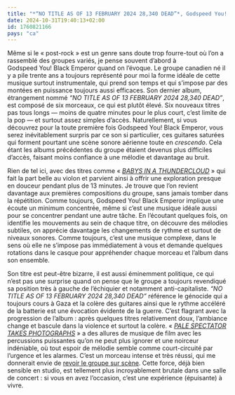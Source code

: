 ```yaml
---
title: "*“NO TITLE AS OF 13 FEBRUARY 2024 28,340 DEAD”*, Godspeed You! Black Emperor"
date: 2024-10-31T19:40:13+02:00
id: 1760821166 
pays: "ca"
---
```


Même si le « post-rock » est un genre sans doute trop fourre-tout où l’on a rassemblé des groupes variés, je pense souvent d’abord à Godspeed You! Black Emperor quand on l’évoque. Le groupe canadien né il y a pile trente ans a toujours représenté pour moi la forme idéale de cette musique surtout instrumentale, qui prend son temps et qui s’impose par des montées en puissance toujours aussi efficaces. Son dernier album, étrangement nommé *“NO TITLE AS OF 13 FEBRUARY 2024 28,340 DEAD”*, est composé de six morceaux, ce qui est plutôt élevé. Six nouveaux titres pas tous longs — moins de quatre minutes pour le plus court, c’est limite de la pop — et surtout assez simples d’accès. Naturellement, si vous découvrez pour la toute première fois Godspeed You! Black Emperor, vous serez inévitablement surpris par ce son si particulier, ces guitares saturées qui forment pourtant une scène sonore aérienne toute en *crescendo*. Cela étant les albums précédentes du groupe étaient devenus plus difficiles d’accès, faisant moins confiance à une mélodie et davantage au bruit.

Rien de tel ici, avec des titres comme « *[BABYS IN A THUNDERCLOUD](https://www.youtube.com/watch?v=Lb3VKnzuDeE)* » qui fait la part belle au violon et parvient ainsi à offrir une exploration presque en douceur pendant plus de 13 minutes. Je trouve que l’on revient davantage aux premières compositions du groupe, sans jamais tomber dans la répétition. Comme toujours, Godspeed You! Black Emperor implique une écoute un minimum concentrée, même si c’est une musique idéale aussi pour se concentrer pendant une autre tâche. En l’écoutant quelques fois, on identifie les mouvements au sein de chaque titre, on découvre des mélodies subtiles, on apprécie davantage les changements de rythme et surtout de niveaux sonores. Comme toujours, c’est une musique complexe, dans le sens où elle ne s’impose pas immédiatement à vous et demande quelques rotations dans le casque pour appréhender chaque morceau et l’album dans son ensemble.

Son titre est peut-être bizarre, il est aussi éminemment politique, ce qui n’est pas une surprise quand on pense que le groupe a toujours revendiqué sa position très à gauche de l’échiquier et notamment anti-capitaliste. *“NO TITLE AS OF 13 FEBRUARY 2024 28,340 DEAD”* référence le génocide qui a toujours cours à Gaza et la colère des guitares ainsi que le rythme accéléré de la batterie est une évocation évidente de la guerre. C’est flagrant avec la progression de l’album : après quelques titres relativement doux, l’ambiance change et bascule dans la violence et surtout la colère. « [*PALE SPECTATOR TAKES PHOTOGRAPHS*](https://www.youtube.com/watch?v=UvOG3SOWybE) » a des allures de musique de film avec les percussions puissantes qu’on ne peut plus ignorer et une noirceur indéniable, où tout espoir de mélodie semble comme court-circuité par l’urgence et les alarmes. C’est un morceau intense et très réussi, qui me donnerait envie de [revoir le groupe sur scène](https://voiretmanger.fr/godpseed-you-black-emperor-halle-villette-janvier-2011/). Cette force, déjà bien sensible en studio, est tellement plus incroyablement brutale dans une salle de concert : si vous en avez l’occasion, c’est une expérience (épuisante) à vivre.
